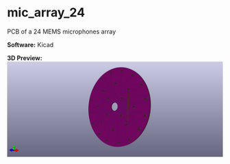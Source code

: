 # mic_array_24
PCB of a 24 MEMS microphones array

**Software:** Kicad

**3D Preview:**
![alt text](doc/mic-array.png)
